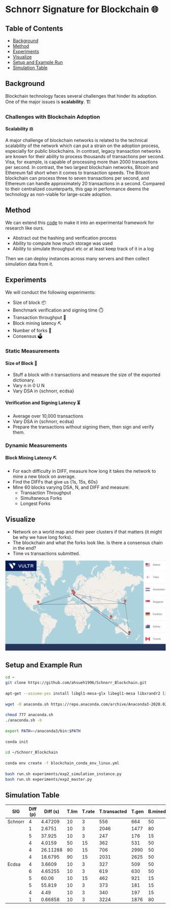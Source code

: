# Schnorr Signature for Blockchain 🌐

## Table of Contents
- [Background](#background)
- [Method](#method)
- [Experiments](#experiments)
- [Visualize](#visualize)
- [Setup and Example Run](#setup-and-example-run)
- [Simulation Table](#simulation-table)

## Background
Blockchain technology faces several challenges that hinder its adoption. One of the major issues is **scalability**. 🏗️

### Challenges with Blockchain Adoption
#### Scalability ⚖️
A major challenge of blockchain networks is related to the technical scalability of the network which can put a strain on the adoption process, especially for public blockchains. In contrast, legacy transaction networks are known for their ability to process thousands of transactions per second. Visa, for example, is capable of processing more than 2000 transactions per second. In contrast, the two largest blockchain networks, Bitcoin and Ethereum fall short when it comes to transaction speeds. The Bitcoin blockchain can process three to seven transactions per second, and Ethereum can handle approximately 20 transactions in a second. Compared to their centralized counterparts, this gap in performance deems the technology as non-viable for large-scale adoption. 

## Method
We can extend this [code](https://github.com/adilmoujahid/blockchain-python-tutorial/blob/master/blockchain/blockchain.py) to make it into an experimental framework for research like ours.

- Abstract out the hashing and verification process
- Ability to compute how much storage was used
- Ability to simulate throughput etc or at least keep track of it in a log

Then we can deploy instances across many servers and then collect simulation data from it.

## Experiments
We will conduct the following experiments:

- Size of block 📦
- Benchmark verification and signing time ⏱️
- Transaction throughput 🚀
- Block mining latency ⛏️
- Number of forks 🌿
- Consensus 🗳️

### Static Measurements
#### Size of Block 📏
- Stuff a block with n transactions and measure the size of the exported dictionary.
- Vary n in 0 U N
- Vary DSA in {schnorr, ecdsa}

#### Verification and Signing Latency ⏳
- Average over 10,000 transactions
- Vary DSA in {schnorr, ecdsa}
- Prepare the transactions without signing them, then sign and verify them.

### Dynamic Measurements
#### Block Mining Latency ⛏️
- For each difficulty in DIFF, measure how long it takes the network to mine a new block on average.
- Find the DIFFs that give us {1s, 15s, 60s}
- Mine 60 blocks varying DSA, N, and DIFF and measure:
  - Transaction Throughput
  - Simultaneous Forks
  - Longest Forks

## Visualize
- Network on a world map and their peer clusters if that matters (it might be why we have long forks).
- The blockchain and what the forks look like. Is there a consensus chain in the end?
- Time vs transactions submitted.

![Network Map](https://github.com/ahsueh1996/Schnorr_Blockchain/blob/master/Simulation.png)

## Setup and Example Run
```bash
cd ~
git clone https://github.com/ahsueh1996/Schnorr_Blockchain.git

apt-get --assume-yes install libgl1-mesa-glx libegl1-mesa libxrandr2 libxrandr2 libxss1 libxcursor1 libxcomposite1 libasound2 libxi6 libxtst6

wget -O anaconda.sh https://repo.anaconda.com/archive/Anaconda3-2020.02-Linux-x86_64.sh

chmod 777 anaconda.sh
./anaconda.sh -b

export PATH=~/anaconda3/bin:$PATH

conda init

cd ~/Schnorr_Blockchain

conda env create -f blockchain_conda_env_linux.yml

bash run.sh experiments/exp2_simulation_instance.py
bash run.sh experiments/exp2_master.py
```

## Simulation Table
| SIG     | Diff (p)  | Diff (s)  | T.lim | T.rate | T.transacted | T.gen | B.mined | Avg t/s | t.efficiency |
|---------|-----------|-----------|-------|--------|--------------|-------|---------|---------|--------------|
| Schnorr | 4         | 4.47209   | 10    | 3      | 556          | 664   | 50      | 1.24    | 0.837        |
|         | 1         | 2.6751    | 10    | 3      | 2046         | 1477  | 80      | 3.18    | 1.38524      |
|         | 5         | 37.925    | 10    | 3      | 247          | 176   | 15      | 0.1453  | 1.4          |
|         | 4         | 4.0159    | 50    | 15     | 362          | 531   | 50      | 0.90114 | 0.6817       |
|         | 4         | 26.11288  | 90    | 15     | 706          | 2990  | 50      | 0.5407  | 0.23612      |
|         | 4         | 18.6795   | 90    | 15     | 2031         | 2625  | 50      | 1.0447  | 0.77         |
| Ecdsa   | 4         | 3.6609    | 10    | 3      | 327          | 509   | 50      | 0.8909  | 0.6424       |
|         | 6         | 4.65255   | 10    | 3      | 619          | 630   | 50      | 1.2811  | 0.9825       |
|         | 5         | 60.06     | 10    | 15     | 462          | 921   | 15      | 0.17    | 0.50         |
|         | 5         | 55.819    | 10    | 3      | 373          | 181   | 15      | 0.16    | 2.06         |
|         | 4         | 4.49      | 10    | 3      | 340          | 197   | 15      | 1.725   | 1.7          |
|         | 1         | 0.66858   | 10    | 3      | 3224         | 1876  | 80      | 14.6899 | 1.718        |

